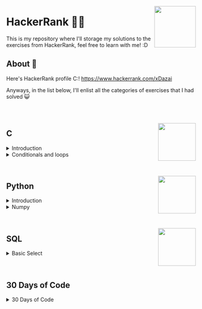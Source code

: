<p>
  <img src="https://upload.wikimedia.org/wikipedia/commons/thumb/4/40/HackerRank_Icon-1000px.png/800px-HackerRank_Icon-1000px.png" align = "right"  width="110"/>
</p>

# HackerRank 🐱‍💻
This is my repository where I'll storage my solutions to the exercises from HackerRank, feel free to learn with me! :D


## About 👾
Here's HackerRank profile C:! https://www.hackerrank.com/xDazai

Anyways, in the list below, I'll enlist all the categories of exercises that I had solved 😺

<br>
</br>

<p >
  <a href="https://skillicons.dev">
    <img src="https://skillicons.dev/icons?i=c" align="right" width="100">
  </a>
</p>

## C

<details>
  <summary>Introduction</summary>
  
  * 1) Hello World
  * 2) Playing with Characters
  * 3) Sum and Difference of Two Numbers.
  * 4) Functions
  * 5) Pointers
</details>

<details>
  <summary>Conditionals and loops</summary>
  
  * 1) Conditional Statements in C.
  * 2) For loop in C.
  * 3) Sum of digits of a five digit number.
  * 4) Bitwise Operators

</details>

<br>
</br>

<p >
  <a href="https://skillicons.dev">
    <img src="https://skillicons.dev/icons?i=python" align="right" width="100">
  </a>
</p>


## Python

<details>
  <summary>Introduction</summary>
  
  * 1) Hello World
  * 2) If-Else
  * 3) Arithmetic Operators
  * 4) Division
  * 5) Loops
  * 6) Write a function
  * 7) Print Function
</details>
<details>
  <summary>Numpy</summary>
  
  * 1) Arrays
  * 2) Shape and Reshape

</details>

<br>
</br>

<p >
  <a href="https://skillicons.dev">
    <img src="https://skillicons.dev/icons?i=mysql" align="right" width="100">
  </a>
</p>


## SQL

<details>
  <summary>Basic Select</summary>
  
  * 1) Revising the Select Query 1
  * 2) Revising the Select Query 2
  * 3) Select All
  * 4) Select by ID
  * 5) Japanies Cities Attributes
  * 6) Japanese Cities Names
  * 7) Weather Observation Station 1
  * 8) Weather Observation Station 3
  * 9) Weather Observation Station 4
</details>

<br>
</br>

## 30 Days of Code

<details>
  <summary>30 Days of Code</summary>
  
  * 0) Hello, World (Made in C)
  * 1) Data Types (Made in C)
  * 2) Operators (Made in C) 
  * 3) Intro to Conditional Statements (Made in C)
  * 4) Class vs. Instance (Made in C++)
  * 5) Loops (Made in C)
  * 6) Let's Review (Made in C)
</details>


